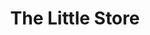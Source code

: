 ---
title: "The Little Store"
url: /seattle/the-little-store-queen-anne-avenue-north/
shop: Kleidung
---